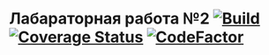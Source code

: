 # Лабараторная работа №2 [![Build](https://github.com/PotatoHD404/Laba2/actions/workflows/core_debug.yml/badge.svg?branch=dev)](https://github.com/PotatoHD404/Laba2/actions/workflows/core_debug.yml) [![Coverage Status](https://coveralls.io/repos/github/PotatoHD404/Laba2/badge.svg?branch=dev&t=FRz34f)](https://coveralls.io/github/PotatoHD404/Laba2?branch=dev) [![CodeFactor](https://www.codefactor.io/repository/github/potatohd404/laba2/badge/dev?s=7070b6c2745130c8d769c6930209d08fd1d14746)](https://www.codefactor.io/repository/github/potatohd404/laba2/overview/dev)
